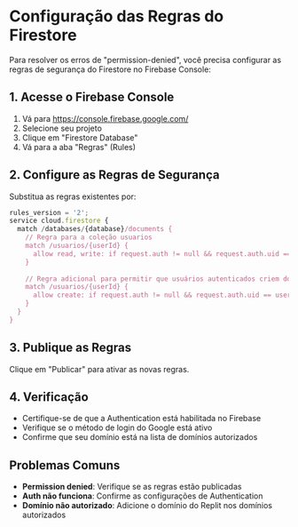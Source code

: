 # Configuração das Regras do Firestore

Para resolver os erros de "permission-denied", você precisa configurar as regras de segurança do Firestore no Firebase Console:

## 1. Acesse o Firebase Console
1. Vá para https://console.firebase.google.com/
2. Selecione seu projeto
3. Clique em "Firestore Database"
4. Vá para a aba "Regras" (Rules)

## 2. Configure as Regras de Segurança

Substitua as regras existentes por:

```javascript
rules_version = '2';
service cloud.firestore {
  match /databases/{database}/documents {
    // Regra para a coleção usuarios
    match /usuarios/{userId} {
      allow read, write: if request.auth != null && request.auth.uid == userId;
    }
    
    // Regra adicional para permitir que usuários autenticados criem documentos
    match /usuarios/{userId} {
      allow create: if request.auth != null && request.auth.uid == userId;
    }
  }
}
```

## 3. Publique as Regras
Clique em "Publicar" para ativar as novas regras.

## 4. Verificação
- Certifique-se de que a Authentication está habilitada no Firebase
- Verifique se o método de login do Google está ativo
- Confirme que seu domínio está na lista de domínios autorizados

## Problemas Comuns
- **Permission denied**: Verifique se as regras estão publicadas
- **Auth não funciona**: Confirme as configurações de Authentication
- **Domínio não autorizado**: Adicione o domínio do Replit nos domínios autorizados